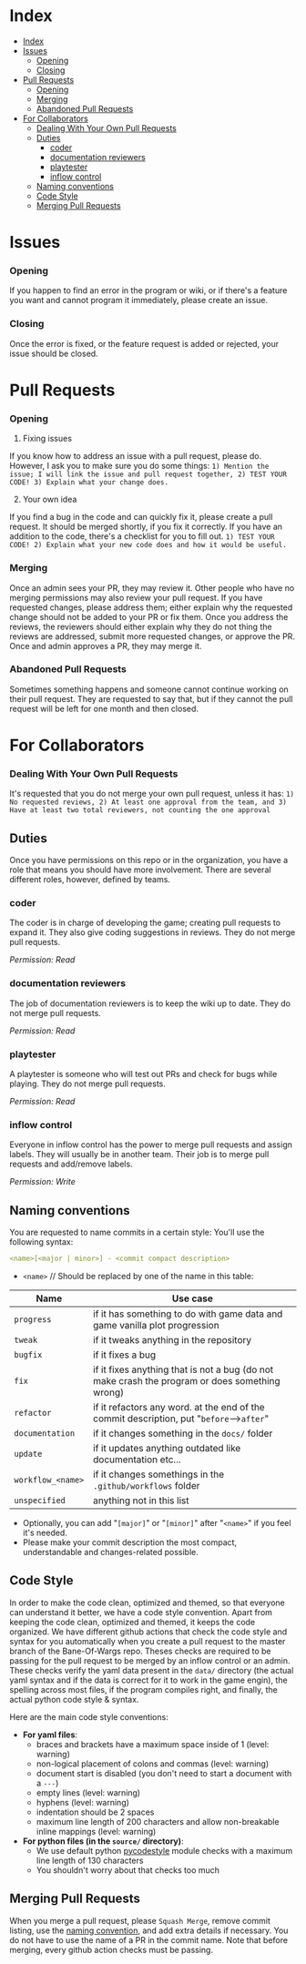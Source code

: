 # Index
- [Index](#index)
- [Issues](#issues)
    - [Opening](#opening)
    - [Closing](#closing)
- [Pull Requests](#pull-requests)
    - [Opening](#opening-1)
    - [Merging](#merging)
    - [Abandoned Pull Requests](#abandoned-pull-requests)
- [For Collaborators](#for-collaborators)
    - [Dealing With Your Own Pull Requests](#dealing-with-your-own-pull-requests)
  - [Duties](#duties)
    - [coder](#coder)
    - [documentation reviewers](#documentation-reviewers)
    - [playtester](#playtester)
    - [inflow control](#inflow-control)
  - [Naming conventions](#naming-conventions)
  - [Code Style](#code-style)
  - [Merging Pull Requests](#merging-pull-requests)

# Issues
### Opening
If you happen to find an error in the program or wiki, or if there's a feature you want and cannot program it immediately, please create an issue.
### Closing
Once the error is fixed, or the feature request is added or rejected, your issue should be closed.

# Pull Requests
### Opening
1. Fixing issues

If you know how to address an issue with a pull request, please do. However, I ask you to make sure you do some things: `1) Mention the issue; I will link the issue and pull request together, 2) TEST YOUR CODE! 3) Explain what your change does.`

2. Your own idea

If you find a bug in the code and can quickly fix it, please create a pull request. It should be merged shortly, if you fix it correctly. If you have an addition to the code, there's a checklist for you to fill out. `1) TEST YOUR CODE! 2) Explain what your new code does and how it would be useful.`

### Merging
Once an admin sees your PR, they may review it. Other people who have no merging permissions may also review your pull request. If you have requested changes, please address them; either explain why the requested change should not be added to your PR or fix them. Once you address the reviews, the reviewers should either explain why they do not thing the reviews are addressed, submit more requested changes, or approve the PR. Once and admin approves a PR, they may merge it.

### Abandoned Pull Requests
Sometimes something happens and someone cannot continue working on their pull request. They are requested to say that, but if they cannot the pull request will be left for one month and then closed.

# For Collaborators
### Dealing With Your Own Pull Requests
It's requested that you do not merge your own pull request, unless it has: `1) No requested reviews, 2) At least one approval from the team, and 3) Have at least two total reviewers, not counting the one approval`

## Duties
Once you have permissions on this repo or in the organization, you have a role that means you should have more involvement. There are several different roles, however, defined by teams.

### coder
The coder is in charge of developing the game; creating pull requests to expand it. They also give coding suggestions in reviews. They do not merge pull requests.

_Permission: Read_

### documentation reviewers
The job of documentation reviewers is to keep the wiki up to date. They do not merge pull requests.

_Permission: Read_

### playtester
A playtester is someone who will test out PRs and check for bugs while playing. They do not merge pull requests.

_Permission: Read_

### inflow control
Everyone in inflow control has the power to merge pull requests and assign labels. They will usually be in another team. Their job is to merge pull requests and add/remove labels.

_Permission: Write_

## Naming conventions
You are requested to name commits in a certain style:
You'll use the following syntax:
```yaml
<name>[<major | minor>] - <commit compact description>
```

* `<name>` // Should be replaced by one of the name in this table:

| Name            | Use case                                                                                       |
|-----------------|------------------------------------------------------------------------------------------------|
| `progress`        | if it has something to do with game data and game vanilla plot progression                     |
| `tweak`           | if it tweaks anything in the repository                                                        |
| `bugfix`          | if it fixes a bug                                                                              |
| `fix`             | if it fixes anything that is not a bug (do not make crash the program or does something wrong) |
| `refactor`        | if it refactors any word. at the end of the commit description, put "`before`-->`after`"       |
| `documentation`   | if it changes something in the `docs/` folder                                                  |
| `update`          | if it updates anything outdated like documentation etc...                                      |
| `workflow_<name>` | if it changes somethings in the `.github/workflows` folder                                     |
| `unspecified`     | anything not in this list                                                                      |
* Optionally, you can add "`[major]`" or "`[minor]`" after "`<name>`" if you feel it's needed.
* Please make your commit description the most compact, understandable and changes-related possible.

## Code Style
In order to make the code clean, optimized and themed, so that everyone can understand it better, we have a code style convention. Apart from keeping the code clean, optimized and themed, it keeps the code organized. We have different github actions that check the code style and syntax for you automatically when you create a pull request to the master branch of the Bane-Of-Wargs repo. Theses checks are required to be passing for the pull request to be merged by an inflow control or an admin. These checks verify the yaml data present in the `data/` directory (the actual yaml syntax and if the data is correct for it to work in the game engin), the spelling across most files, if the program compiles right, and finally, the actual python code style & syntax.

Here are the main code style conventions:

- **For yaml files**:
  - braces and brackets have a maximum space inside of 1 (level: warning)
  - non-logical placement of colons and commas (level: warning)
  - document start is disabled (you don't need to start a document with a `---`)
  - empty lines (level: warning)
  - hyphens (level: warning)
  - indentation should be 2 spaces
  - maximum line length of 200 characters and allow non-breakable inline mappings (level: warning)
- **For python files (in the `source/` directory)**:
  - We use default python [pycodestyle](https://pypi.org/project/pycodestyle/) module checks with a maximum line length of 130 characters
  - You shouldn't worry about that checks too much

## Merging Pull Requests
When you merge a pull request, please `Squash Merge`, remove commit listing, use the [naming convention](#naming-conventions), and add extra details if necessary. You do not have to use the name of a PR in the commit name. Note that before merging, every github action checks must be passing.
